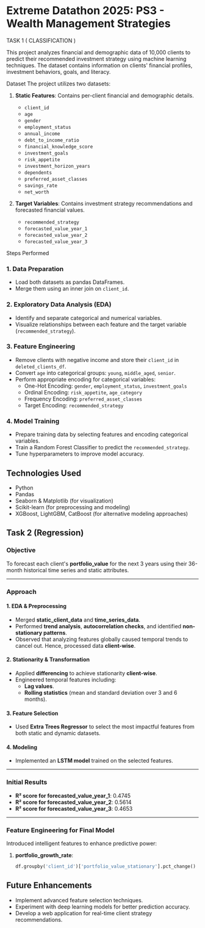 # Extreme Datathon 2025: PS3 - Wealth Management Strategies

TASK 1 ( CLASSIFICATION )

This project analyzes financial and demographic data of 10,000 clients to predict their recommended investment strategy using machine learning techniques. The dataset contains information on clients' financial profiles, investment behaviors, goals, and literacy.

 Dataset
The project utilizes two datasets:

1. **Static Features**: Contains per-client financial and demographic details.
    - `client_id`
    - `age`
    - `gender`
    - `employment_status`
    - `annual_income`
    - `debt_to_income_ratio`
    - `financial_knowledge_score`
    - `investment_goals`
    - `risk_appetite`
    - `investment_horizon_years`
    - `dependents`
    - `preferred_asset_classes`
    - `savings_rate`
    - `net_worth`

2. **Target Variables**: Contains investment strategy recommendations and forecasted financial values.
    - `recommended_strategy`
    - `forecasted_value_year_1`
    - `forecasted_value_year_2`
    - `forecasted_value_year_3`

 Steps Performed

### 1. Data Preparation
- Load both datasets as pandas DataFrames.
- Merge them using an inner join on `client_id`.

### 2. Exploratory Data Analysis (EDA)
- Identify and separate categorical and numerical variables.
- Visualize relationships between each feature and the target variable (`recommended_strategy`).

### 3. Feature Engineering
- Remove clients with negative income and store their `client_id` in `deleted_clients_df`.
- Convert `age` into categorical groups: `young`, `middle_aged`, `senior`.
- Perform appropriate encoding for categorical variables:
  - One-Hot Encoding: `gender`, `employment_status`, `investment_goals`
  - Ordinal Encoding: `risk_appetite`, `age_category`
  - Frequency Encoding: `preferred_asset_classes`
  - Target Encoding: `recommended_strategy`

### 4. Model Training
- Prepare training data by selecting features and encoding categorical variables.
- Train a Random Forest Classifier to predict the `recommended_strategy`.
- Tune hyperparameters to improve model accuracy.

## Technologies Used
- Python
- Pandas
- Seaborn & Matplotlib (for visualization)
- Scikit-learn (for preprocessing and modeling)
- XGBoost, LightGBM, CatBoost (for alternative modeling approaches)


## Task 2 (Regression)

### Objective

To forecast each client's **portfolio_value** for the next 3 years using their 36-month historical time series and static attributes.

---

### Approach

#### 1. EDA & Preprocessing
- Merged **static_client_data** and **time_series_data**.
- Performed **trend analysis**, **autocorrelation checks**, and identified **non-stationary patterns**.
- Observed that analyzing features globally caused temporal trends to cancel out. Hence, processed data **client-wise**.

#### 2. Stationarity & Transformation
- Applied **differencing** to achieve stationarity **client-wise**.
- Engineered temporal features including:
  - **Lag values**.
  - **Rolling statistics** (mean and standard deviation over 3 and 6 months).

#### 3. Feature Selection
- Used **Extra Trees Regressor** to select the most impactful features from both static and dynamic datasets.

#### 4. Modeling
- Implemented an **LSTM model** trained on the selected features.

---

### Initial Results

- **R² score for forecasted_value_year_1**: 0.4745
- **R² score for forecasted_value_year_2**: 0.5614
- **R² score for forecasted_value_year_3**: 0.4653

---

### Feature Engineering for Final Model

Introduced intelligent features to enhance predictive power:

1. **portfolio_growth_rate**:
   ```python
   df.groupby('client_id')['portfolio_value_stationary'].pct_change()


## Future Enhancements
- Implement advanced feature selection techniques.
- Experiment with deep learning models for better prediction accuracy.
- Develop a web application for real-time client strategy recommendations.








